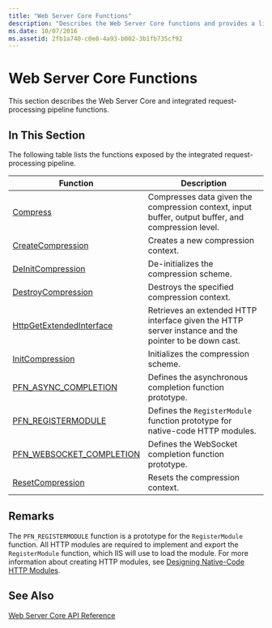 ```yaml
---
title: "Web Server Core Functions"
description: "Describes the Web Server Core functions and provides a list of articles for more detailed information on each individual function."
ms.date: 10/07/2016
ms.assetid: 2fb1a740-c0e8-4a93-b002-3b1fb735cf92
---
```

# Web Server Core Functions
This section describes the Web Server Core and integrated request-processing pipeline functions.  
  
## In This Section  
 The following table lists the functions exposed by the integrated request-processing pipeline.  
  
|Function|Description|  
|--------------|-----------------|  
|[Compress](../../web-development-reference/native-code-api-reference/compress-function.md)|Compresses data given the compression context, input buffer, output buffer, and compression level.|  
|[CreateCompression](../../web-development-reference/native-code-api-reference/createcompression-function.md)|Creates a new compression context.|  
|[DeInitCompression](../../web-development-reference/native-code-api-reference/deinitcompression-function.md)|De-initializes the compression scheme.|  
|[DestroyCompression](../../web-development-reference/native-code-api-reference/destroycompression-function.md)|Destroys the specified compression context.|  
|[HttpGetExtendedInterface](../../web-development-reference/native-code-api-reference/httpgetextendedinterface-function.md)|Retrieves an extended HTTP interface given the HTTP server instance and the pointer to be down cast.|  
|[InitCompression](../../web-development-reference/native-code-api-reference/initcompression-function.md)|Initializes the compression scheme.|  
|[PFN_ASYNC_COMPLETION](../../web-development-reference/native-code-api-reference/pfn-async-completion-function.md)|Defines the asynchronous completion function prototype.|  
|[PFN_REGISTERMODULE](../../web-development-reference/native-code-api-reference/pfn-registermodule-function.md)|Defines the `RegisterModule` function prototype for native-code HTTP modules.|  
|[PFN_WEBSOCKET_COMPLETION](../../web-development-reference/native-code-api-reference/pfn-websocket-completion-funtion.md)|Defines the WebSocket completion function prototype.|  
|[ResetCompression](../../web-development-reference/native-code-api-reference/resetcompression-function.md)|Resets the compression context.|  
  
## Remarks  
 The `PFN_REGISTERMODULE` function is a prototype for the `RegisterModule` function. All HTTP modules are required to implement and export the `RegisterModule` function, which IIS will use to load the module. For more information about creating HTTP modules, see [Designing Native-Code HTTP Modules](../../web-development-reference/native-code-development-overview/designing-native-code-http-modules.md).  
  
## See Also  
 [Web Server Core API Reference](../../web-development-reference/native-code-api-reference/web-server-core-api-reference.md)
